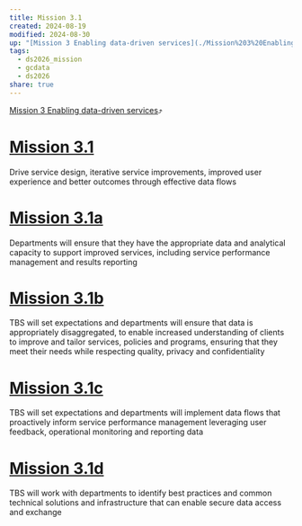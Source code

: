 ```yaml
---
title: Mission 3.1
created: 2024-08-19
modified: 2024-08-30
up: "[Mission 3 Enabling data-driven services](./Mission%203%20Enabling%20data-driven%20services.md)"
tags:
  - ds2026_mission
  - gcdata
  - ds2026
share: true
---
```

[Mission 3 Enabling data-driven services](./Mission%203%20Enabling%20data-driven%20services.md)⤴️
# [Mission 3.1](Mission%203.1.md)

Drive service design, iterative service improvements, improved user experience and better outcomes through effective data flows
# [Mission 3.1a](Mission%203.1a.md)
Departments will ensure that they have the appropriate data and analytical capacity to support improved services, including service performance management and results reporting

# [Mission 3.1b](Mission%203.1b.md)
TBS will set expectations and departments will ensure that data is appropriately disaggregated, to enable increased understanding of clients to improve and tailor services, policies and programs, ensuring that they meet their needs while respecting quality, privacy and confidentiality

# [Mission 3.1c](Mission%203.1c.md)

TBS will set expectations and departments will implement data flows that proactively inform service performance management leveraging user feedback, operational monitoring and reporting data

# [Mission 3.1d](Mission%203.1d.md)

TBS will work with departments to identify best practices and common technical solutions and infrastructure that can enable secure data access and exchange

